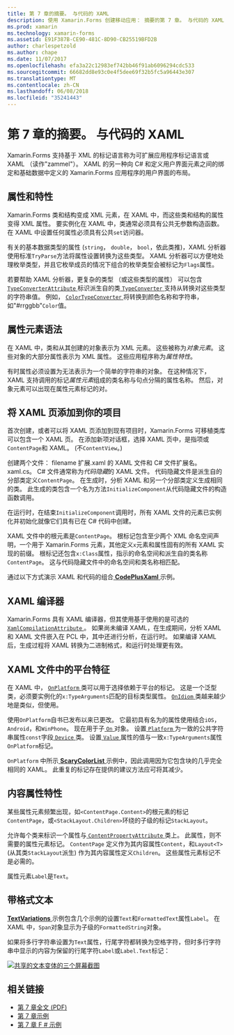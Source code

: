 ```yaml
---
title: 第 7 章的摘要。 与代码的 XAML
description: 使用 Xamarin.Forms 创建移动应用： 摘要的第 7 章。 与代码的 XAML
ms.prod: xamarin
ms.technology: xamarin-forms
ms.assetid: E91F387B-CE90-481C-8D90-CB25519BFD2B
author: charlespetzold
ms.author: chape
ms.date: 11/07/2017
ms.openlocfilehash: efa3a22c12983ef742bb46f91ab6096294cdc533
ms.sourcegitcommit: 66682dd8e93c0e4f5dee69f32b5fc5a96443e307
ms.translationtype: MT
ms.contentlocale: zh-CN
ms.lasthandoff: 06/08/2018
ms.locfileid: "35241443"
---
```

# <a name="summary-of-chapter-7-xaml-vs-code"></a>第 7 章的摘要。 与代码的 XAML

Xamarin.Forms 支持基于 XML 的标记语言称为可扩展应用程序标记语言或 XAML （读作"zammel"）。 XAML 的另一种向 C# 和定义用户界面元素之间的绑定和基础数据中定义的 Xamarin.Forms 应用程序的用户界面的布局。

## <a name="properties-and-attributes"></a>属性和特性

Xamarin.Forms 类和结构变成 XML 元素，在 XAML 中，而这些类和结构的属性变得 XML 属性。 要实例化在 XAML 中，类通常必须具有公共无参数构造函数。 在 XAML 中设置任何属性必须具有公共`set`访问器。

有关的基本数据类型的属性 (`string`， `double`， `bool`，依此类推)，XAML 分析器使用标准`TryParse`方法将属性设置转换为这些类型。 XAML 分析器可以方便地处理枚举类型，并且它枚举成员的情况下组合的枚举类型会被标记为`Flags`属性。

若要帮助 XAML 分析器，更复杂的类型 （或这些类型的属性） 可以包含[ `TypeConverterAttribute` ](https://developer.xamarin.com/api/type/Xamarin.Forms.TypeConverterAttribute/)标识派生自的类[ `TypeConverter` ](https://developer.xamarin.com/api/type/Xamarin.Forms.TypeConverter/)支持从转换对这些类型的字符串值。 例如， [ `ColorTypeConverter` ](https://developer.xamarin.com/api/type/Xamarin.Forms.ColorTypeConverter/)将转换到颜色名称和字符串，如"#rrggbb"`Color`值。

## <a name="property-element-syntax"></a>属性元素语法

在 XAML 中，类和从其创建的对象表示为 XML 元素。 这些被称为*对象元素*。 这些对象的大部分属性表示为 XML 属性。 这些应用程序称为*属性特性*。

有时属性必须设置为无法表示为一个简单的字符串的对象。 在这种情况下，XAML 支持调用的标记*属性元素*组成的类名称与句点分隔的属性名称。 然后，对象元素可以出现在属性元素标记的对。

## <a name="adding-a-xaml-page-to-your-project"></a>将 XAML 页添加到你的项目

首次创建，或者可以将 XAML 页添加到现有项目时，Xamarin.Forms 可移植类库可以包含一个 XAML 页。 在添加新项对话框，选择 XAML 页中，是指项或`ContentPage`和 XAML。 (不`ContentView`。)

创建两个文件： filename 扩展.xaml 的 XAML 文件和 C# 文件扩展名。 xaml.cs。 C# 文件通常称为*代码隐藏*的 XAML 文件。 代码隐藏文件是派生自的分部类定义`ContentPage`。 在生成时，分析 XAML 和另一个分部类定义生成相同的类。 此生成的类包含一个名为方法`InitializeComponent`从代码隐藏文件的构造函数调用。

在运行时，在结束`InitializeComponent`调用时，所有 XAML 文件的元素已实例化并初始化就像它们具有已在 C# 代码中创建。

XAML 文件中的根元素是`ContentPage`。 根标记包含至少两个 XML 命名空间声明，一个用于 Xamarin.Forms 元素，其他定义`x`元素和属性固有的所有 XAML 实现的前缀。 根标记还包含`x:Class`属性，指示的命名空间和派生自的类名称`ContentPage`。 这与代码隐藏文件中的命名空间和类名称相匹配。

通过以下方式演示 XAML 和代码的组合[ **CodePlusXaml** ](https://github.com/xamarin/xamarin-forms-book-samples/tree/master/Chapter07)示例。

## <a name="the-xaml-compiler"></a>XAML 编译器

Xamarin.Forms 具有 XAML 编译器，但其使用基于使用的是可选的[ `XamlCompilationAttribute` ](https://developer.xamarin.com/api/type/Xamarin.Forms.Xaml.XamlCompilationAttribute/)。 如果尚未编译 XAML，在生成期间，分析 XAML 和 XAML 文件嵌入在 PCL 中，其中还进行分析，在运行时。 如果编译 XAML 后，生成过程将 XAML 转换为二进制格式，和运行时处理更有效。

## <a name="platform-specificity-in-the-xaml-file"></a>XAML 文件中的平台特征

在 XAML 中， [ `OnPlatform` ](https://developer.xamarin.com/api/type/Xamarin.Forms.OnPlatform%3CT%3E/)类可以用于选择依赖于平台的标记。 这是一个泛型类，必须要实例化的`x:TypeArguments`匹配的目标类型属性。 [ `OnIdiom` ](https://developer.xamarin.com/api/type/Xamarin.Forms.OnIdiom%3CT%3E/)类越来越少地是类似，但使用。

使用`OnPlatform`自书已发布以来已更改。 它最初具有名为的属性使用结合`iOS`， `Android`，和`WinPhone`。 现在用于子[ `On` ](https://developer.xamarin.com/api/type/Xamarin.Forms.On/)对象。 设置[ `Platform` ](https://developer.xamarin.com/api/property/Xamarin.Forms.On.Platform/)为一致的公共字符串属性`const`字段[ `Device` ](https://developer.xamarin.com/api/type/Xamarin.Forms.Device/)类。 设置[ `Value` ](https://developer.xamarin.com/api/property/Xamarin.Forms.On.Value/)属性的值与一致`x:TypeArguments`属性`OnPlatform`标记。

`OnPlatform` 中所示[ **ScaryColorList** ](https://github.com/xamarin/xamarin-forms-book-samples/tree/master/Chapter07/ScaryColorList)示例中，因此调用因为它包含块的几乎完全相同的 XAML。 此重复的标记存在提供的建议方法应可将其减少。

## <a name="the-content-property-attributes"></a>内容属性特性

某些属性元素频繁出现，如`<ContentPage.Content>`的根元素的标记`ContentPage`，或`<StackLayout.Children>`环绕的子级的标记`StackLayout`。

允许每个类来标识一个属性与[ `ContentPropertyAttribute` ](https://developer.xamarin.com/api/type/Xamarin.Forms.ContentPropertyAttribute/)类上。 此属性，则不需要的属性元素标记。 `ContentPage` 定义作为其内容属性`Content`，和`Layout<T>`(从其类`StackLayout`派生) 作为其内容属性定义`Children`。 这些属性元素标记不是必需的。

属性元素`Label`是`Text`。

## <a name="formatted-text"></a>带格式文本

[ **TextVariations** ](https://github.com/xamarin/xamarin-forms-book-samples/tree/master/Chapter07/TextVariations)示例包含几个示例的设置`Text`和`FormattedText`属性`Label`。 在 XAML 中，`Span`对象显示为子级的`FormattedString`对象。

 如果将多行字符串设置为`Text`属性，行尾字符都转换为空格字符，但时多行字符串中显示的内容为保留的行尾字符`Label`或`Label.Text`标记：

 [![共享的文本变体的三个屏幕截图](images/ch07fg03-small.png "格式化文本变体")](images/ch07fg03-large.png#lightbox "格式化文本变体")



## <a name="related-links"></a>相关链接

- [第 7 章全文 (PDF)](https://download.xamarin.com/developer/xamarin-forms-book/XamarinFormsBook-Ch07-Apr2016.pdf)
- [第 7 章示例](https://github.com/xamarin/xamarin-forms-book-samples/tree/master/Chapter07)
- [第 7 章 F # 示例](https://github.com/xamarin/xamarin-forms-book-samples/tree/master/Chapter07/FS/CodePlusXaml)
